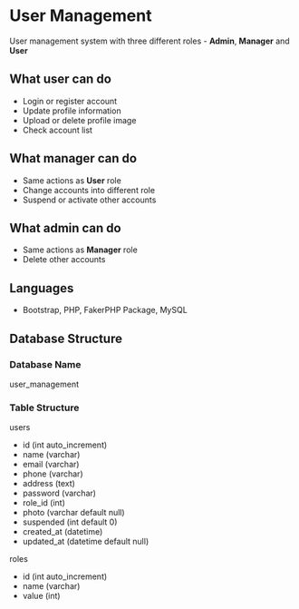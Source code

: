 # User Management

User management system with three different roles - **Admin**, **Manager** and **User**

## What user can do

-   Login or register account
-   Update profile information
-   Upload or delete profile image
-   Check account list

## What manager can do

-   Same actions as **User** role
-   Change accounts into different role
-   Suspend or activate other accounts

## What admin can do

-   Same actions as **Manager** role
-   Delete other accounts

## Languages

-   Bootstrap, PHP, FakerPHP Package, MySQL

## Database Structure

### Database Name

user_management

### Table Structure

users

-   id (int auto_increment)
-   name (varchar)
-   email (varchar)
-   phone (varchar)
-   address (text)
-   password (varchar)
-   role_id (int)
-   photo (varchar default null)
-   suspended (int default 0)
-   created_at (datetime)
-   updated_at (datetime default null)

roles

-   id (int auto_increment)
-   name (varchar)
-   value (int)

